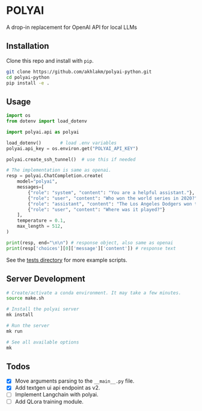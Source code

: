 # POLYAI
A drop-in replacement for OpenAI API for local LLMs

## Installation
Clone this repo and install with `pip`.

```sh
git clone https://github.com/akhlakm/polyai-python.git
cd polyai-python
pip install -e .
```

## Usage
```python
import os
from dotenv import load_dotenv

import polyai.api as polyai

load_dotenv()       # load .env variables
polyai.api_key = os.environ.get("POLYAI_API_KEY")

polyai.create_ssh_tunnel()  # use this if needed

# The implementation is same as openai.
resp = polyai.ChatCompletion.create(
    model="polyai",
    messages=[
        {"role": "system", "content": "You are a helpful assistant."},
        {"role": "user", "content": "Who won the world series in 2020?"},
        {"role": "assistant", "content": "The Los Angeles Dodgers won the World Series in 2020."},
        {"role": "user", "content": "Where was it played?"}
    ],
    temperature = 0.1,
    max_length = 512,
)

print(resp, end="\n\n") # response object, also same as openai
print(resp['choices'][0]['message']['content']) # response text
```

See the [tests directory](/tests) for more example scripts.

## Server Development
```bash
# Create/activate a conda environment. It may take a few minutes.
source make.sh

# Install the polyai server
mk install

# Run the server
mk run

# See all available options
mk
```

## Todos
- [X] Move arguments parsing to the `__main__.py` file.
- [X] Add textgen ui api endpoint as v2.
- [ ] Implement Langchain with polyai.
- [ ] Add QLora training module.
